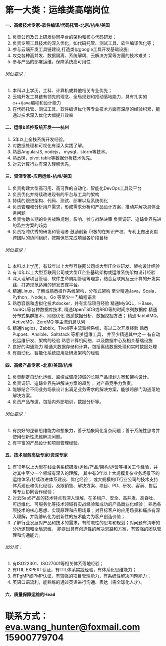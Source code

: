 #  第一大类：运维类高端岗位

#### 一、高级技术专家-软件编译/代码托管-北京/杭州/美国
1. 负责公司及云上研发协同平台的架构和核心代码研发；
2. 负责专项工具技术的深入优化，如代码托管、测试工具、软件编译优化等；
3. 参与云端开发工具链建设,打造类似google工具开发基础设施;
4. 攻克各种高并发、数据隔离、系统解耦、云解决方案等方面的技术难关；
5. 参与产品的部署运维，保障系统高可用性 
######  岗位要求：
1. 本科以上学历，工科、计算机或其他相关专业优先；
2. 云端开发工具链有领先的理念、全局规划和推动落地能力，具有扎实的c++/java编程和设计能力
3. 在代码托管、测试工具、软件编译优化等专业技术方面有深厚的经验积累，能通过技术深入优化大幅提升效率

#### 二、运维&监控系统开发——杭州
1. 5年以上全栈系统开发经验。
2. 对数据处理和可视化有深入实践了解。
3. 熟悉AngularJS, nodejs， mysql，storm等技术。
4. 熟悉BI，pivot table等数据分析技术优先。
5. 对云计算行业有深入理解优先。

#### 三、资深专家-应用运维-杭州/美国
1. 负责构建大型高可用、高可靠的自动化、智能化DevOps工具及平台
2. 负责优化并持续改进现有的平台与工具的架构
3. 持续的跟进架构、代码、测试、部署以及系统优化
4. 负责管理和分析用户需求，形成需求分析和产品设计方案，推动并解决具体业务问题
5. 负责协助长期的业务战略规划，影响、参与战略决策 负责调研、追踪业界先进的监控方案的趋势
6. 负责招聘优秀的研发和管理者 鼓励创新 积极的在知识产权、专利上做出贡献 跨团队的协同组织，按期保质完成项目各阶段目标
###### 岗位要求：
1. 本科以上学历，有12年以上大型互联网公司或大型IT企业研发、架构设计经验
2. 有10年以上大型互联网公司或大型IT企业基础架构或运维系统架构设计经验
3. 深入理解项目管理、软件生命周期管理等理念，结合互联网及云计算的开发实践，打造规范适用的研发支撑平台。
4. 精通Linux，了解或熟悉操作系统架构，分布式架构 至少精通Java，Scala，Python，Nodejs，Go 等至少一门编程语言
5. 熟悉容器和虚拟化技术docker，并有实际项目经验 精通MySQL，HBase，NoSQL等各种数据库技术,
精通OpenTSDB或RRD等的时间序列数据库 精通分布式集群技术、网络优化 熟悉数据分析，数据挖掘方法； 
精通RabbitMQ，ActiveMQ，ZeroMQ 等主流消息队列
6. 精通Nagios，Zabbix，Tivoli等主流监控系统，有过二次开发经验 熟悉Puppet、Ansible、Saltstack 等相关运维工具， 
并至少精通其中之一 有自动化运维研发、架构的经验 熟悉计算机网络，以及数据中心及相关基础设施
7. 良好的沟通能力 精通大数据存储和计算，包括离线数据处理和实时数据处理
8. 有自动化、智能化系统应用及研发架构的经验

#### 四、高级产品专家 -北京/美国/杭州
1. 负责制定自动化运维、监控或调度领域的长期产品规划方案和架构设计。
2. 负责调研、追踪业界先进解决方案的趋势 ，对产品竞争力负责。
3. 能够结合不同业务场景设计出满足业务需求的解决方案，能够跨部门沟通落地解决方案。
4. 负责产品布道，包括内外部培训，数据分析等。 
###### 岗位要求：
1. 有良好的逻辑思维能力和想象力，善于抽象简化复杂问题；善于系统性思考并使用创新性思维解决问题。
2. 有丰富的产品设计和项目管理经验。

#### 五、技术服务高级专家/资深专家 
1. 有10年以上大型在线业务系统研发/运维/产品/架构/运营等相关工作经验，并对其中至少一个领域有深入的理解， 
其中有3年以上大规模复杂业务场景下的运维体系/持续改进体系建设、优化经验； 
或大规模的IT行业公司的技术支持体系建设和优化经验，及跟销售、解决方案、项目、PD、研发、客满、售后等专业协同合作经验；
2. 对云SaaS产品的技术特点有深入理解，在多租户、安全、高并发、高吞吐、可运维化、可服务化等技术领域有实战经验和成功的产品商业化经验；
熟悉各项技术的核心思想、实现原理和应用场景；对目标客户的应用场景和痛点有深入理解，并能够转化为创新性的技术能力为客户创造价值； 
3. 了解行业发展对产品和技术的需求，有前瞻性的思考和规划；对问题有清晰的分析逻辑和全局思维，
能提出具有创造性的解决思路和方案，有较强的团队管理和沟通能力。
###### 加分项： 
1. 有ISO22301、ISO27001等相关体系落地经验；
2. 有ITIL EXPERT认证，有ITIL体系实践经验，有体系化思维能力； 
3. 有PgMP或PMP认证，有较强的项目管理能力，有系统性解决问题能力； 
4. 英语口语流利，能熟练的通过英语进行沟通、表达（需全球化人才）。

#### 六、质量保障运维的Head
# 联系方式：eva.wang_hunter@foxmail.com  15900779704


